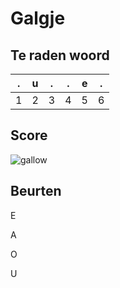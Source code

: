 # Galgje

## Te raden woord

| .   | u   | .   | .   | e   | .   |
| --- | --- | --- | --- | --- | --- |
| 1   | 2   | 3   | 4   | 5   | 6   |

## Score

![gallow](./images/3.png)

## Beurten

E

A

O

U
